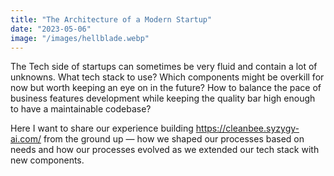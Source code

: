 ```yaml
---
title: "The Architecture of a Modern Startup"
date: "2023-05-06"
image: "/images/hellblade.webp"
---
```


The Tech side of startups can sometimes be very fluid and contain a lot of unknowns. What tech stack to use? Which components might be overkill for now but worth keeping an eye on in the future? How to balance the pace of business features development while keeping the quality bar high enough to have a maintainable codebase?

Here I want to share our experience building https://cleanbee.syzygy-ai.com/ from the ground up — how we shaped our processes based on needs and how our processes evolved as we extended our tech stack with new components.
